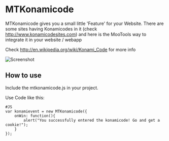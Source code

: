 MTKonamicode
===========

MTKonamicode gives you a small little 'Feature' for your Website.
There are some sites having Konamicodes in it (check http://www.konamicodesites.com) and here is the MooTools way to integrate it in your website / webapp

Check http://en.wikipedia.org/wiki/Konami_Code for more info

![Screenshot](http://mtkonamicode.cbeloch.de/Docs/images/logo.png)

How to use
----------

Include the mtkonamicode.js in your project.

Use Code like this:

	#JS
	var konamievent = new MTKonamicode({
		onWin: function(){
			alert("You successfully entered the konamicode! Go and get a cookie!");
		}
	});
